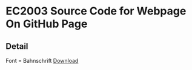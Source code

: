 # EC2003 Source Code for Webpage On GitHub Page

## Detail
Font = Bahnschrift [Download](https://8d999d6a.rocketcdn.me/download/bahnschrift/?ind=1612722479982&filename=Bahnschrift-Font-Family.zip&wpdmdl=72001&refresh=67198779077801729726329)

